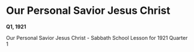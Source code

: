 # Our Personal Savior Jesus Christ

**Q1, 1921**

Our Personal Savior Jesus Christ - Sabbath School Lesson for 1921 Quarter 1
